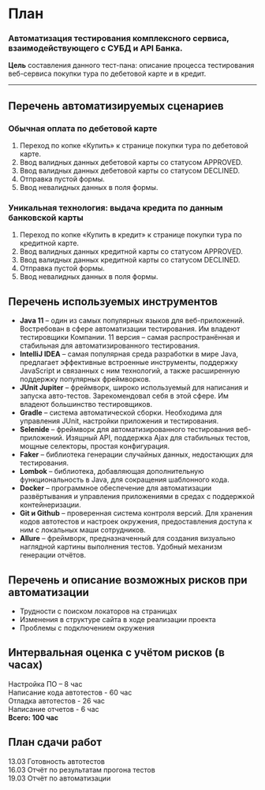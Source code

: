 # План #
### Автоматизация тестирования комплексного сервиса, взаимодействующего с СУБД и API Банка. ### 
**Цель** составления данного тест-пана: описание процесса тестирования веб-сервиса покупки тура по дебетовой карте и в кредит.
***

## Перечень автоматизируемых сценариев ##
### Обычная оплата по дебетовой карте ###
1.	Переход по копке «Купить» к странице покупки тура по дебетовой карте.
2.	Ввод валидных данных дебетовой карты со статусом APPROVED.
3.	Ввод валидных данных дебетовой карты со статусом DECLINED.
4.	Отправка пустой формы.
5.	Ввод невалидных данных в поля формы.
### Уникальная технология: выдача кредита по данным банковской карты ###
1.	Переход по копке «Купить в кредит» к странице покупки тура по кредитной карте.
2.	Ввод валидных данных кредитной карты со статусом APPROVED.
3.	Ввод валидных данных кредитной карты со статусом DECLINED.
4.	Отправка пустой формы.
5.	Ввод невалидных данных в поля формы.

## Перечень используемых инструментов ##
-	**Java 11** – один из самых популярных языков для веб-приложений. Востребован в сфере автоматизации тестирования. Им владеют тестировщики Компании. 11 версия – самая распространённая и стабильная для автоматизированного тестирования.
-	**IntelliJ IDEA** – самая популярная среда разработки в мире Java, предлагает эффективные встроенные инструменты, поддержку JavaScript и связанных с ним технологий, а также расширенную поддержку популярных фреймворков.
-	**JUnit Jupiter** – фреймворк, широко используемый для написания и запуска авто-тестов. Зарекомендовал себя в этой сфере. Им владеют большинство тестировщиков.
-	**Gradle** – система автоматической сборки. Необходима для управления JUnit, настройки приложения и тестирования.
-	**Selenide** – фреймворк для автоматизированного тестирования веб-приложений. Изящный API, поддержка Ajax для стабильных тестов, мощные селекторы, простая конфигурация.
-	**Faker** – библиотека генерации случайных данных, недостающих для тестирования.
-	**Lombok** – библиотека, добавляющая дополнительную функциональность в Java, для сокращения шаблонного кода.
-	**Docker** – программное обеспечение для автоматизации развёртывания и управления приложениями в средах с поддержкой контейнеризации.
-	**Git и Github** – проверенная система контроля версий. Для хранения кодов автотестов и настроек окружения, предоставления доступа к ним с локальных маши сотрудников.
-	**Allure** – фреймворк, предназначенный для создания визуально наглядной картины выполнения тестов. Удобный механизм генерации отчётов.

## Перечень и описание возможных рисков при автоматизации ##
-	Трудности с поиском локаторов на страницах
-	Изменения в структуре сайта в ходе реализации проекта
-	Проблемы с подключением окружения

## Интервальная оценка с учётом рисков (в часах) ##
Настройка ПО – 8 час  
Написание кода автотестов - 60 час  
Отладка автотестов - 26 час  
Написание отчетов - 6 час  
**Всего: 100 час**

## План сдачи работ ##
13.03   Готовность автотестов  
16.03   Отчёт по результатам прогона тестов  
19.03   Отчёт по автоматизации
